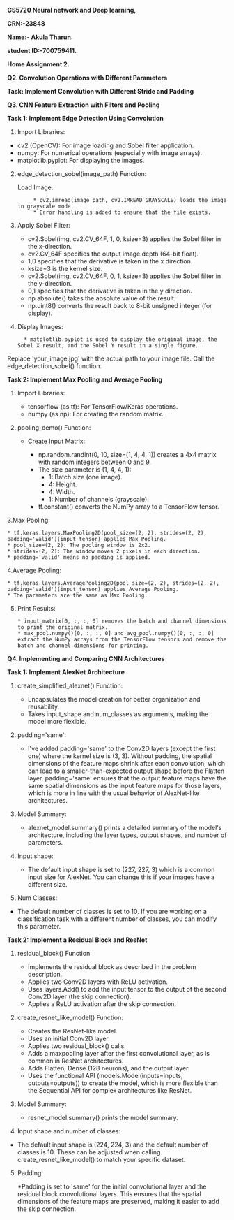 **CS5720 Neural network and Deep learning,**

**CRN:-23848**

**Name:- Akula Tharun.**

**student ID:-700759411.**

**Home Assignment 2.**

**Q2. Convolution Operations with Different Parameters**

**Task: Implement Convolution with Different Stride and Padding**



**Q3. CNN Feature Extraction with Filters and Pooling**

**Task 1: Implement Edge Detection Using Convolution** 

1. Import Libraries:

  * cv2 (OpenCV): For image loading and Sobel filter application.
  * numpy: For numerical operations (especially with image arrays).
  * matplotlib.pyplot: For displaying the images.
 
2. edge_detection_sobel(image_path) Function: 

     Load Image:
   
            * cv2.imread(image_path, cv2.IMREAD_GRAYSCALE) loads the image in grayscale mode.
            * Error handling is added to ensure that the file exists.
            
4. Apply Sobel Filter:

      * cv2.Sobel(img, cv2.CV_64F, 1, 0, ksize=3) applies the Sobel filter in the x-direction.
      * cv2.CV_64F specifies the output image depth (64-bit float).
      * 1,0 specifies that the derivative is taken in the x direction.
      * ksize=3 is the kernel size.
      * cv2.Sobel(img, cv2.CV_64F, 0, 1, ksize=3) applies the Sobel filter in the y-direction.
      * 0,1 specifies that  the derivative is taken in the y direction.
      * np.absolute() takes the absolute value of the result.
      * np.uint8() converts the result back to 8-bit unsigned integer (for display).

5. Display Images:
   
         * matplotlib.pyplot is used to display the original image, the Sobel X result, and the Sobel Y result in a single figure.

Replace 'your_image.jpg' with the actual path to your image file.
Call the edge_detection_sobel() function.

**Task 2: Implement Max Pooling and Average Pooling**

1. Import Libraries:

    * tensorflow (as tf): For TensorFlow/Keras operations.
    * numpy (as np): For creating the random matrix.

 2. pooling_demo() Function:

      * Create Input Matrix:

           * np.random.randint(0, 10, size=(1, 4, 4, 1)) creates a 4x4 matrix with random integers between 0 and 9.
           * The size parameter is (1, 4, 4, 1):
              * 1: Batch size (one image).
              * 4: Height.
              * 4: Width.
              * 1: Number of channels (grayscale).
           * tf.constant() converts the NumPy array to a TensorFlow tensor.

3.Max Pooling:

    * tf.keras.layers.MaxPooling2D(pool_size=(2, 2), strides=(2, 2), padding='valid')(input_tensor) applies Max Pooling.
    * pool_size=(2, 2): The pooling window is 2x2.
    * strides=(2, 2): The window moves 2 pixels in each direction.
    * padding='valid' means no padding is applied.

4.Average Pooling:

    * tf.keras.layers.AveragePooling2D(pool_size=(2, 2), strides=(2, 2), padding='valid')(input_tensor) applies Average Pooling.
    * The parameters are the same as Max Pooling.

5. Print Results:

       * input_matrix[0, :, :, 0] removes the batch and channel dimensions to print the original matrix.
       * max_pool.numpy()[0, :, :, 0] and avg_pool.numpy()[0, :, :, 0] extract the NumPy arrays from the TensorFlow tensors and remove the batch and channel dimensions for printing.

**Q4. Implementing and Comparing CNN Architectures**

**Task 1: Implement AlexNet Architecture**

1. create_simplified_alexnet() Function:

    * Encapsulates the model creation for better organization and reusability.
    * Takes input_shape and num_classes as arguments, making the model more flexible.

2. padding='same':

   * I've added padding='same' to the Conv2D layers (except the first one) where the kernel size is (3, 3). Without padding, the spatial dimensions of the feature maps shrink after each convolution, which can lead to a smaller-than-expected output shape before the Flatten layer. padding='same' ensures that the output feature maps have the same spatial dimensions as the input feature maps for those layers, which is more in line with the usual behavior of AlexNet-like architectures.

3. Model Summary:

   * alexnet_model.summary() prints a detailed summary of the model's architecture, including the layer types, output shapes, and number of parameters.

4. Input shape:

   * The default input shape is set to (227, 227, 3) which is a common input size for AlexNet. You can change this if your images have a different size.

5. Num Classes:

  * The default number of classes is set to 10. If you are working on a classification task with a different number of classes, you can modify this parameter.

**Task 2: Implement a Residual Block and ResNet**

1. residual_block() Function:

     * Implements the residual block as described in the problem description.
     * Applies two Conv2D layers with ReLU activation.
     * Uses layers.Add() to add the input tensor to the output of the second Conv2D layer (the skip connection).
     * Applies a ReLU activation after the skip connection.

2. create_resnet_like_model() Function:
    * Creates the ResNet-like model.
    * Uses an initial Conv2D layer.
    * Applies two residual_block() calls.
    * Adds a maxpooling layer after the first convolutional layer, as is common in ResNet architectures.
    * Adds Flatten, Dense (128 neurons), and the output layer.
    * Uses the functional API (models.Model(inputs=inputs, outputs=outputs)) to create the model, which is more flexible than the Sequential API for complex architectures like ResNet.

3. Model Summary:

   * resnet_model.summary() prints the model summary.

4. Input shape and number of classes:

* The default input shape is (224, 224, 3) and the default number of classes is 10. These can be adjusted when calling create_resnet_like_model() to match your specific dataset.

5. Padding:

    *Padding is set to 'same' for the initial convolutional layer and the residual block convolutional layers. This ensures that the spatial dimensions of the feature maps are preserved, making it easier to add the skip connection.
